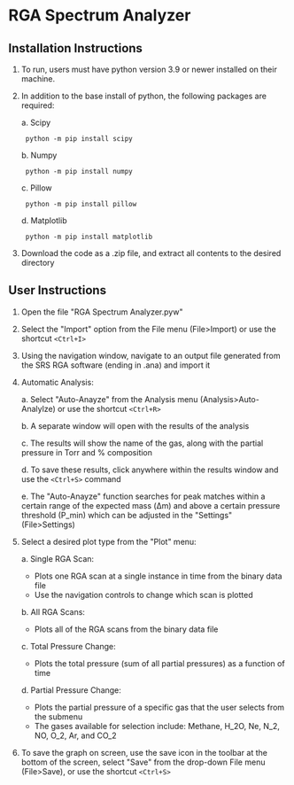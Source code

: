 # RGA Spectrum Analyzer

Installation Instructions
--------------------
1. To run, users must have python version 3.9 or newer installed on their machine.

2. In addition to the base install of python, the following packages are required:

	a. Scipy
	
		python -m pip install scipy

	b. Numpy
	
		python -m pip install numpy

	c. Pillow
	
		python -m pip install pillow

	d. Matplotlib
	
		python -m pip install matplotlib
3. Download the code as a .zip file, and extract all contents to the desired directory


User Instructions
--------------------
1. Open the file "RGA Spectrum Analyzer.pyw"

2. Select the "Import" option from the File menu (File>Import) or use the shortcut `<Ctrl+I>`

3. Using the navigation window, navigate to an output file generated from the SRS RGA software (ending in .ana) and import it

4. Automatic Analysis:

	a. Select "Auto-Anayze" from the Analysis menu (Analysis>Auto-Analylze) or use the shortcut `<Ctrl+R>`
  
	b. A separate window will open with the results of the analysis
  
	c. The results will show the name of the gas, along with the partial pressure in Torr and % composition
  
	d. To save these results, click anywhere within the results window and use the `<Ctrl+S>` command
  
	e. The "Auto-Anayze" function searches for peak matches within a certain range of the expected mass (Δm)
	and above a certain pressure threshold (P_min) which can be adjusted in the "Settings" (File>Settings)

5. Select a desired plot type from the "Plot" menu:

	a. Single RGA Scan:
	* Plots one RGA scan at a single instance in time from the binary data file
	* Use the navigation controls to change which scan is plotted
    
	b. All RGA Scans:
	* Plots all of the RGA scans from the binary data file
    
	c. Total Pressure Change:
	* Plots the total pressure (sum of all partial pressures) as a function of time
    
	d. Partial Pressure Change:
	* Plots the partial pressure of a specific gas that the user selects from the submenu
	* The gases available for selection include: Methane, H_2O, Ne, N_2, NO, O_2, Ar, and CO_2

6. To save the graph on screen, use the save icon in the toolbar at the bottom of the screen,
	select "Save" from the drop-down File menu (File>Save), or use the shortcut `<Ctrl+S>`


